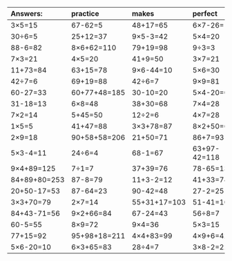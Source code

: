 | Answers: | practice | makes | perfect | ! |
| :--- | :--- | :--- | :--- | :--- |
| 3×5=15 | 67-62=5 | 48+17=65 | 6×7-26=16 | 70+19+2=91 | 
| 30÷6=5 | 25+12=37 | 9×5-3=42 | 5×4=20 | 61+17+77=155 | 
| 88-6=82 | 8×6+62=110 | 79+19=98 | 9÷3=3 | 2×4=8 | 
| 7×3=21 | 4×5=20 | 41+9=50 | 3×7=21 | 53+4=57 | 
| 11+73=84 | 63+15=78 | 9×6-44=10 | 5×6=30 | 3+96+43=142 | 
| 42÷7=6 | 69+19=88 | 42÷6=7 | 9×9=81 | 35-16=19 | 
| 60-27=33 | 60+77+48=185 | 30-10=20 | 5×4-20=0 | 8×8=64 | 
| 31-18=13 | 6×8=48 | 38+30=68 | 7×4=28 | 4×4=16 | 
| 7×2=14 | 5+45=50 | 12÷2=6 | 4×7=28 | 62-55=7 | 
| 1×5=5 | 41+47=88 | 3×3+78=87 | 8×2+50=66 | 9×6=54 | 
| 2×9=18 | 90+58+58=206 | 21+50=71 | 86+7=93 | 4×8-28=4 | 
| 5×3-4=11 | 24÷6=4 | 68-1=67 | 63+97-42=118 | 9×3-12=15 | 
| 9×4+89=125 | 7÷1=7 | 37+39=76 | 78-65=13 | 99-56=43 | 
| 84+89+80=253 | 87-8=79 | 11+3-2=12 | 41+33=74 | 14+58=72 | 
| 20+50-17=53 | 87-64=23 | 90-42=48 | 27-2=25 | 9×2=18 | 
| 3×3+70=79 | 2×7=14 | 55+31+17=103 | 51-41=10 | 6×4=24 | 
| 84+43-71=56 | 9×2+66=84 | 67-24=43 | 56÷8=7 | 7×6=42 | 
| 60-5=55 | 8×9=72 | 9×4=36 | 5×3=15 | 90-38=52 | 
| 77+15=92 | 95+98+18=211 | 4×4+83=99 | 4×9+6=42 | 5×9=45 | 
| 5×6-20=10 | 6×3+65=83 | 28÷4=7 | 3×8-2=22 | 20+78=98 | 
